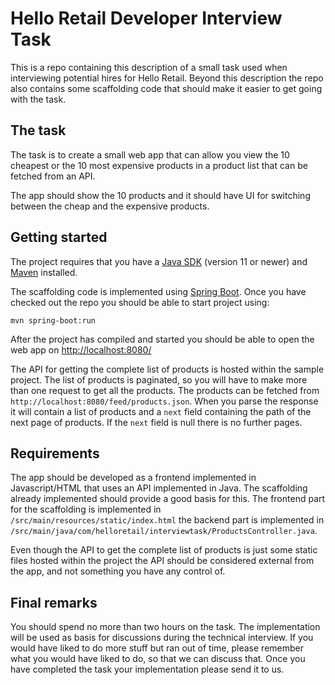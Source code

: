 # Hello Retail Developer Interview Task

This is a repo containing this description of a small task used when interviewing potential hires for Hello Retail. Beyond this description the repo also contains some scaffolding code that should make it easier to get going with the task.

## The task

The task is to create a small web app that can allow you view the 10 cheapest or the 10 most expensive products in a product list that can be fetched from an API. 

The app should show the 10 products and it should have UI for switching between the cheap and the expensive products.

## Getting started

The project requires that you have a [Java SDK](https://jdk.java.net/) (version 11 or newer) and [Maven](https://maven.apache.org/) installed. 

The scaffolding code is implemented using [Spring Boot](https://spring.io/projects/spring-boot). Once you have checked out the repo you should be able to start project using:

    mvn spring-boot:run

After the project has compiled and started you should be able to open the web app on [http://localhost:8080/](http://localhost:8080/)

The API for getting the complete list of products is hosted within the sample project. The list of products is paginated, so you will have to make more than one request to get all the products. The products can be fetched from `http://localhost:8080/feed/products.json`. When you parse the response it will contain a list of products and a `next` field containing the path of the next page of products. If the `next` field is null there is no further pages.

## Requirements

The app should be developed as a frontend implemented in Javascript/HTML that uses an API implemented in Java. The scaffolding already implemented should provide a good basis for this. The frontend part for the scaffolding is implemented in `/src/main/resources/static/index.html` the backend part is implemented in `/src/main/java/com/helloretail/interviewtask/ProductsController.java`.

Even though the API to get the complete list of products is just some static files hosted within the project the API should be considered external from the app, and not something you have any control of.

## Final remarks

You should spend no more than two hours on the task. The implementation will be used as basis for discussions during the technical interview. If you would have liked to do more stuff but ran out of time, please remember what you would have liked to do, so that we can discuss that. Once you have completed the task your implementation please send it to us.
